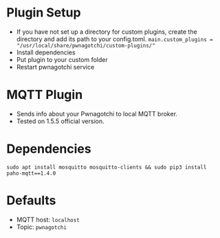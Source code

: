 
# Plugin Setup
- If you have not set up a directory for custom plugins, create the directory and add its path to your config.toml.
`main.custom_plugins = "/usr/local/share/pwnagotchi/custom-plugins/"`
- Install dependencies
- Put plugin to your custom folder
- Restart pwnagotchi service
  
# MQTT Plugin
 - Sends info about your Pwnagotchi to local MQTT broker. 
 - Tested on 1.5.5 official version.

# Dependencies
```
sudo apt install mosquitto mosquitto-clients && sudo pip3 install paho-mqtt==1.4.0
```

# Defaults
- MQTT host: ``localhost``
- Topic: ``pwnagotchi``

